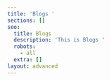 ```yaml
---
title: 'Blogs '
sections: []
seo:
  title: Blogs
  description: 'This is Blogs '
  robots:
    - all
  extra: []
layout: advanced
---
```

